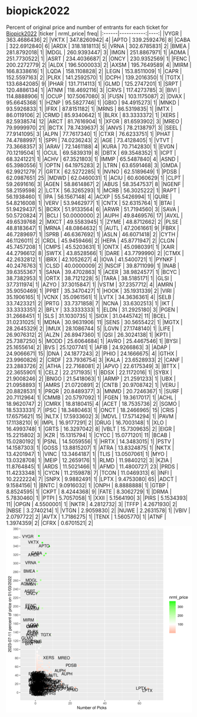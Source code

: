 # biopick2022
Percent of original price and number of entrants for each ticket for [Biopick2022](https://twitter.com/hashtag/Biopick2022)
|ticker |  nrml_price| freq|
|:------|-----------:|----:|
|VYGR   | 363.4686436|    2|
|VKTX   | 347.8260942|    4|
|APTO   | 339.2592476|    8|
|CABA   | 322.6912840|    6|
|ARDX   | 318.1818113|    5|
|VRNA   | 302.6785831|    2|
|BMEA   | 281.8792018|    1|
|MDGL   | 260.9393447|    3|
|IMGN   | 251.8867971|    1|
|ADMA   | 251.7730522|    1|
|ASRT   | 234.4036687|    2|
|ONCY   | 230.9352569|    1|
|FENC   | 200.2272779|    2|
|ALDX   | 196.5000033|    2|
|AXSM   | 195.7649589|    4|
|MIRM   | 166.8338616|    1|
|LQDA   | 158.1108828|    2|
|LEGN   | 153.8511009|    1|
|CAPR   | 152.5597163|    2|
|PLRX   | 141.2592570|    1|
|DCPH   | 139.2016350|    1|
|TGTX   | 133.6842085|    9|
|PHAR   | 131.7114113|    1|
|GLMD   | 125.2747201|    1|
|SRPT   | 120.4886134|    1|
|ATNM   | 118.4692116|    3|
|CRVS   | 117.4273785|    3|
|BIVI   | 114.8888906|    1|
|OCUP   | 107.5067080|    3|
|FUSN   | 103.1175087|    2|
|DVAX   |  95.6645368|    1|
|HZNP   |  95.5827746|    1|
|GBIO   |  94.4915273|    1|
|MNKD   |  93.5926833|    1|
|IFRX   |  87.8151182|    1|
|MRNS   |  86.5319835|    1|
|IMTX   |  86.0119106|    2|
|CRMD   |  85.9340642|    1|
|BLRX   |  83.3333372|    1|
|XERS   |  82.5938574|   12|
|ARCT   |  81.7616904|    1|
|XFOR   |  81.6593902|    3|
|MREO   |  79.9999970|   21|
|BCTX   |  78.7439637|    3|
|ANVS   |  78.2138797|    3|
|SEEL   |  77.9141095|    3|
|ALPN   |  77.7617340|    1|
|CTXR   |  76.6233751|    1|
|PHAT   |  74.4788997|    1|
|SPPI   |  74.0236243|    2|
|AGE    |  73.4128405|    1|
|VTVT   |  73.3668357|    3|
|ARAV   |  72.1461188|    4|
|KURA   |  70.7142830|    1|
|EVGN   |  70.1219504|    1|
|OCUL   |  69.5839319|    8|
|DBTX   |  69.3548352|    1|
|ICPT   |  68.3241221|    1|
|ACHV   |  67.3521803|    1|
|IMMP   |  65.5487840|    4|
|ASND   |  65.3980556|    1|
|OPTN   |  64.1975283|    2|
|LTRN   |  63.6591468|    3|
|GMDA   |  62.9921279|    7|
|GRTX   |  62.5272285|    1|
|NVNO   |  62.5189649|    1|
|PDSB   |  62.0987651|   25|
|MDWD   |  62.0460031|    1|
|ACIU   |  60.6060629|    1|
|CLPT   |  59.2691616|    3|
|AGEN   |  58.8614867|    2|
|ABUS   |  58.3547537|    8|
|NGENF  |  58.2159598|    2|
|LCTX   |  56.3265293|    1|
|MCRB   |  56.3025222|    1|
|RAPT   |  56.1938460|    1|
|IPA    |  56.1567148|    4|
|ACXP   |  55.5426994|    1|
|QURE   |  54.8216008|    1|
|VERV   |  53.9462977|    1|
|CNTX   |  52.6315764|    1|
|BTAI   |  51.9429437|    5|
|BCRX   |  51.9133564|    6|
|ARWR   |  51.7194560|    3|
|SAVA   |  50.5720824|    7|
|BCLI   |  50.0000000|    2|
|AUPH   |  49.8469576|   17|
|AVXL   |  49.6539768|    2|
|MXCT   |  49.5583945|    1|
|ZYME   |  48.8712662|    2|
|PLSE   |  48.8183647|    1|
|MRNA   |  48.0864632|    1|
|AUTL   |  47.2061661|    9|
|FBRX   |  46.7289697|    1|
|SPRB   |  46.6367692|    1|
|ASLN   |  46.6071418|    2|
|CYTH   |  46.1126011|    2|
|CRDL   |  45.9459466|    2|
|HEPA   |  45.8771947|    2|
|CLGN   |  45.7457208|    1|
|CMPS   |  45.5203631|    1|
|ONTX   |  45.0980391|    1|
|XAIR   |  44.2796612|    8|
|SWTX   |  43.8528566|    1|
|DARE   |  43.7799990|    2|
|CTMX   |  42.2632812|    1|
|IBRX   |  42.1052627|    4|
|IOVA   |  41.5400721|    1|
|PYNKF  |  40.2476763|    1|
|CLSD   |  40.0000009|    2|
|NSCIF  |  39.8711099|    1|
|INAB   |  39.6355367|    1|
|SANA   |  39.4702863|    1|
|ACER   |  38.9824577|    1|
|BCYC   |  38.7382953|    1|
|ORTX   |  38.7121228|    5|
|TARA   |  38.5185171|    1|
|GLSI   |  37.7311974|    1|
|AZYO   |  37.3015847|    1|
|VSTM   |  37.2357712|    4|
|AMRN   |  35.9050469|    1|
|PPBT   |  35.3470427|    1|
|HOOK   |  35.1931339|    2|
|VIRI   |  35.1906165|    1|
|VCNX   |  35.0961561|    1|
|LVTX   |  34.3636361|    4|
|SELB   |  33.7423321|    2|
|PRTG   |  33.7371858|    7|
|NCNA   |  33.6302513|    1|
|IKT    |  33.3333351|    2|
|BFLY   |  33.3333333|    1|
|ELDN   |  31.2925180|    3|
|PGEN   |  31.2668451|    1|
|SLS    |  31.1030735|    1|
|SIOX   |  31.0445742|   11|
|BCEL   |  31.0231025|    1|
|MDNA   |  30.9631906|   11|
|SENS   |  30.5655422|    1|
|MGTX   |  28.2645329|    2|
|IMUX   |  28.1086744|    5|
|LGVN   |  27.1748140|    1|
|LIFE   |  26.9076312|    2|
|ALZN   |  26.8947360|    1|
|QSI    |  26.3024138|    1|
|KPTI   |  25.7387250|    5|
|MODD   |  25.6064684|    1|
|AVRO   |  25.4467546|    1|
|BYSI   |  25.1655614|    2|
|BVS    |  25.1207741|    1|
|AFIB   |  24.9266863|    3|
|ADAP   |  24.9066671|   15|
|DNA    |  24.1877243|    2|
|PHIO   |  24.1666675|    4|
|GTHX   |  23.9960826|    2|
|CRDF   |  23.7936754|    3|
|KALA   |  23.6528933|    2|
|CANF   |  23.2883726|    2|
|ATHA   |  22.7168081|    2|
|APVO   |  22.6175349|    3|
|BTTX   |  22.3655901|    1|
|CELZ   |  22.2171935|    1|
|BDSX   |  22.1172016|    1|
|SYBX   |  21.9008246|    2|
|BNGO   |  21.5418063|    1|
|ARMP   |  21.2591233|    1|
|UBX    |  21.0958893|    1|
|AMRS   |  21.0720891|    2|
|CNTB   |  20.9708742|    1|
|VERU   |  20.8828531|    1|
|PRQR   |  20.8489377|    3|
|MNMD   |  20.7246367|    1|
|SURF   |  20.7112964|    1|
|CMMB   |  20.5797092|    1|
|FGEN   |  19.3617017|    1|
|ACHL   |  18.9620747|    2|
|CMRX   |  18.8180415|    4|
|ACET   |  18.7535736|    2|
|SGMO   |  18.5333331|    7|
|IPSC   |  18.3480463|    1|
|ONCT   |  18.2466965|   15|
|CRIS   |  17.6575621|   15|
|NLTX   |  17.5933602|    3|
|MDVL   |  17.5714294|    1|
|PAVM   |  17.1138210|    9|
|IMPL   |  16.9177291|    2|
|DRUG   |  16.7003148|    1|
|XLO    |  16.4993748|    1|
|GRTS   |  16.3297042|    8|
|VBLT   |  15.7309635|    2|
|EIGR   |  15.2215802|    3|
|KZR    |  15.1315794|    1|
|CYCC   |  15.0771201|   11|
|BCAB   |  15.0280192|    1|
|PSNL   |  14.5059556|    1|
|HRTX   |  14.3483015|    1|
|PSTV   |  14.1587303|    1|
|GOSS   |  13.8815207|    1|
|ATRA   |  13.8324875|    1|
|NKTX   |  13.4201947|    1|
|VINC   |  13.3464187|    1|
|TLIS   |  13.0507061|    1|
|MYO    |  13.0328708|    1|
|MEIP   |  12.2659176|    1|
|RLMD   |  11.9840212|    3|
|KZIA   |  11.8764845|    1|
|ARDS   |  11.5021466|    1|
|AFMD   |  11.4800727|   23|
|PRDS   |  11.4233348|    1|
|CYCN   |  11.2159878|    7|
|TCON   |  11.0469313|    6|
|INFI   |  10.2222224|    7|
|SNPX   |   9.9882491|    1|
|LPTX   |   9.4753080|   65|
|ADCT   |   9.1584156|    1|
|BNTC   |   9.0916032|    1|
|ONPH   |   8.8888888|    1|
|GTBP   |   8.8524595|    1|
|CKPT   |   8.4244368|    9|
|FATE   |   8.3062729|    1|
|DRMA   |   5.7830460|    1|
|PTPI   |   5.7057058|    1|
|XXII   |   5.1564190|    3|
|PIRS   |   5.1534393|   11|
|OPGN   |   4.5500001|    1|
|NKTR   |   4.2812732|    3|
|TFFP   |   4.2671930|    2|
|NBSE   |   3.2740214|    1|
|VTGN   |   2.9059830|    2|
|NUWE   |   2.2631578|    1|
|VBIV   |   2.0797722|    2|
|AVTX   |   1.7186275|    1|
|TENX   |   1.5605770|    1|
|ATNF   |   1.3974359|    2|
|CFRX   |   0.6701521|    2|
![retvspicks](biopicks.png?raw=true)
